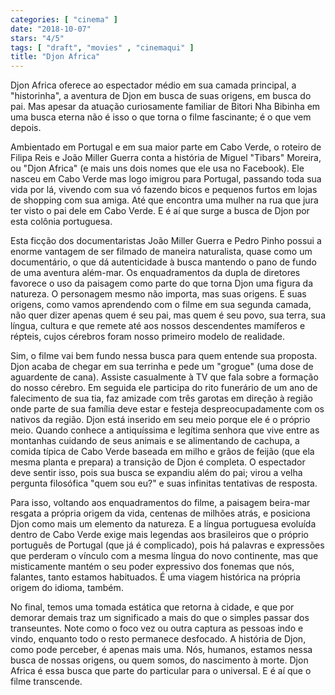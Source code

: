 ```yaml
---
categories: [ "cinema" ]
date: "2018-10-07"
stars: "4/5"
tags: [ "draft", "movies" , "cinemaqui" ]
title: "Djon Africa"
---
```

Djon Africa oferece ao espectador médio em sua camada principal, a
"historinha", a aventura de Djon em busca de suas origens, em busca do
pai. Mas apesar da atuação curiosamente familiar de Bitori Nha Bibinha
em uma busca eterna não é isso o que torna o filme fascinante; é o
que vem depois.

Ambientado em Portugal e em sua maior parte em Cabo Verde, o roteiro
de Filipa Reis e João Miller Guerra conta a história de Miguel
"Tibars" Moreira, ou "Djon Africa" (e mais uns dois nomes que ele usa
no Facebook). Ele nasceu em Cabo Verde mas logo imigrou para Portugal,
passando toda sua vida por lá, vivendo com sua vó fazendo bicos e
pequenos furtos em lojas de shopping com sua amiga. Até que encontra
uma mulher na rua que jura ter visto o pai dele em Cabo Verde. E é aí
que surge a busca de Djon por esta colônia portuguesa.

Esta ficção dos documentaristas João Miller Guerra e Pedro Pinho
possui a enorme vantagem de ser filmado de maneira naturalista, quase
como um documentário, o que dá autenticidade à busca mantendo o
pano de fundo de uma aventura além-mar. Os enquadramentos da dupla de
diretores favorece o uso da paisagem como parte do que torna Djon uma
figura da natureza. O personagem mesmo não importa, mas suas origens. E
suas origens, como vamos aprendendo com o filme em sua segunda camada,
não quer dizer apenas quem é seu pai, mas quem é seu povo, sua terra,
sua língua, cultura e que remete até aos nossos descendentes mamíferos
e répteis, cujos cérebros foram nosso primeiro modelo de realidade.

Sim, o filme vai bem fundo nessa busca para quem entende sua
proposta. Djon acaba de chegar em sua terrinha e pede um "grogue"
(uma dose de aguardente de cana). Assiste casualmente à TV que fala
sobre a formação do nosso cérebro. Em seguida ele participa do rito
funerário de um ano de falecimento de sua tia, faz amizade com três
garotas em direção à região onde parte de sua família deve estar
e festeja despreocupadamente com os nativos da região. Djon está
inserido em seu meio porque ele é o próprio meio. Quando conhece a
antiquíssima e legítima senhora que vive entre as montanhas cuidando de
seus animais e se alimentando de cachupa, a comida típica de Cabo Verde
baseada em milho e grãos de feijão (que ela mesma planta e prepara)
a transição de Djon é completa. O espectador deve sentir isso, pois
sua busca se expandiu além do pai; virou a velha pergunta filosófica
"quem sou eu?" e suas infinitas tentativas de resposta.

Para isso, voltando aos enquadramentos do filme, a paisagem beira-mar
resgata a própria origem da vida, centenas de milhões atrás, e
posiciona Djon como mais um elemento da natureza. E a língua portuguesa
evoluída dentro de Cabo Verde exige mais legendas aos brasileiros que
o próprio português de Portugal (que já é complicado), pois há
palavras e expressões que perderam o vínculo com a mesma língua do
novo continente, mas que misticamente mantém o seu poder expressivo
dos fonemas que nós, falantes, tanto estamos habituados. É uma viagem
histórica na própria origem do idioma, também.

No final, temos uma tomada estática que retorna à cidade, e que por
demorar demais traz um significado a mais do que o simples passar dos
transeuntes. Note como o foco vez ou outra captura as pessoas indo e
vindo, enquanto todo o resto permanece desfocado. A história de Djon,
como pode perceber, é apenas mais uma. Nós, humanos, estamos nessa
busca de nossas origens, ou quem somos, do nascimento à morte. Djon
Africa é essa busca que parte do particular para o universal. E é aí
que o filme transcende.
